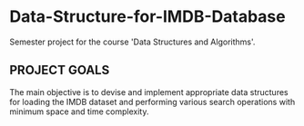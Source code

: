# Data-Structure-for-IMDB-Database
Semester project for the course 'Data Structures and Algorithms'. 

## PROJECT GOALS
The main objective is to devise and implement appropriate data structures for loading the IMDB dataset and performing various search operations with minimum space and time complexity.
